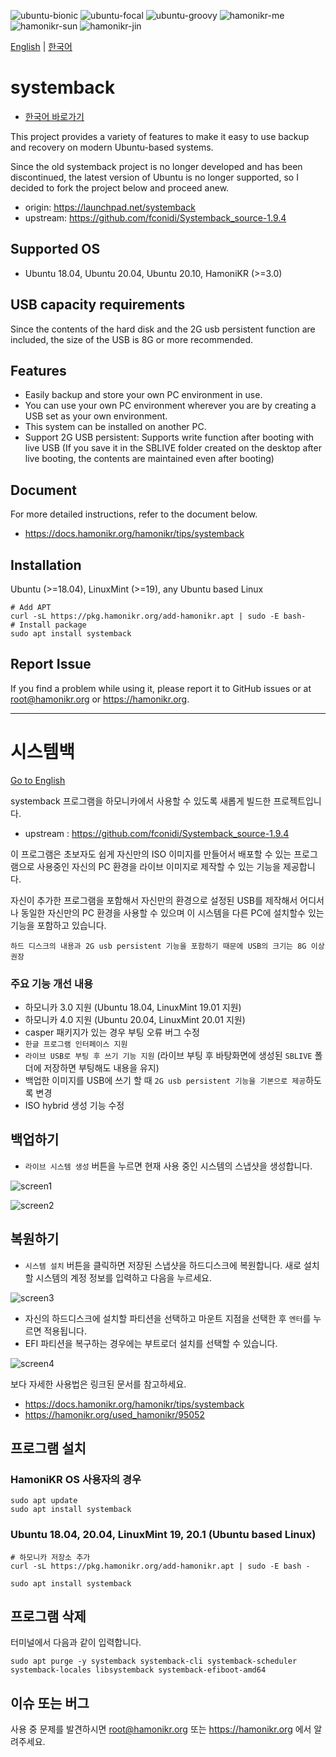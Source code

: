 ![ubuntu-bionic](https://img.shields.io/badge/ubuntu-18.04-yellow)
![ubuntu-focal](https://img.shields.io/badge/ubuntu-20.04-red)
![ubuntu-groovy](https://img.shields.io/badge/ubuntu-20.10-blue)
![hamonikr-me](https://img.shields.io/badge/hamonikr-me-orange)
![hamonikr-sun](https://img.shields.io/badge/hamonikr-sun-green)
![hamonikr-jin](https://img.shields.io/badge/hamonikr-jin-purple)

[English](#systemback) | [한국어](#시스템백)

# systemback
* [한국어 바로가기](#시스템백)

This project provides a variety of features to make it easy to use backup and recovery on modern Ubuntu-based systems.

Since the old systemback project is no longer developed and has been discontinued, the latest version of Ubuntu is no longer supported, so I decided to fork the project below and proceed anew.
* origin: https://launchpad.net/systemback
* upstream: https://github.com/fconidi/Systemback_source-1.9.4

## Supported OS
* Ubuntu 18.04, Ubuntu 20.04, Ubuntu 20.10, HamoniKR (>=3.0)

## USB capacity requirements
Since the contents of the hard disk and the 2G usb persistent function are included, the size of the USB is 8G or more recommended.

## Features
* Easily backup and store your own PC environment in use.
* You can use your own PC environment wherever you are by creating a USB set as your own environment.
* This system can be installed on another PC.
* Support 2G USB persistent: Supports write function after booting with live USB (If you save it in the SBLIVE folder created on the desktop after live booting, the contents are maintained even after booting)

## Document
For more detailed instructions, refer to the document below.
* https://docs.hamonikr.org/hamonikr/tips/systemback

## Installation
Ubuntu (>=18.04), LinuxMint (>=19), any Ubuntu based Linux
```
# Add APT
curl -sL https://pkg.hamonikr.org/add-hamonikr.apt | sudo -E bash-
# Install package
sudo apt install systemback
```

## Report Issue
If you find a problem while using it, please report it to GitHub issues or at root@hamonikr.org or https://hamonikr.org.

<hr>

# 시스템백

[Go to English](#systemback) 

systemback 프로그램을 하모니카에서 사용할 수 있도록 새롭게 빌드한 프로젝트입니다.
 - upstream : https://github.com/fconidi/Systemback_source-1.9.4

이 프로그램은 초보자도 쉽게 자신만의 ISO 이미지를 만들어서 배포할 수 있는 프로그램으로
사용중인 자신의 PC 환경을 라이브 이미지로 제작할 수 있는 기능을 제공합니다.

자신이 추가한 프로그램을 포함해서 자신만의 환경으로 설정된 USB를 제작해서 
어디서나 동일한 자신만의 PC 환경을 사용할 수 있으며
이 시스템을 다른 PC에 설치할수 있는 기능을 포함하고 있습니다.

`하드 디스크의 내용과 2G usb persistent 기능을 포함하기 때문에 USB의 크기는 8G 이상 권장`

### 주요 기능 개선 내용
- 하모니카 3.0 지원 (Ubuntu 18.04, LinuxMint 19.01 지원)
- 하모니카 4.0 지원 (Ubuntu 20.04, LinuxMint 20.01 지원)
- casper 패키지가 있는 경우 부팅 오류 버그 수정
- `한글 프로그램 인터페이스 지원`
- `라이브 USB로 부팅 후 쓰기 기능 지원` (라이브 부팅 후 바탕화면에 생성된 `SBLIVE` 폴더에 저장하면 부팅해도 내용을 유지)
- 백업한 이미지를 USB에 쓰기 할 때 `2G usb persistent 기능을 기본으로 제공`하도록 변경
- ISO hybrid 생성 기능 수정


## 백업하기
* `라이브 시스템 생성` 버튼을 누르면 현재 사용 중인 시스템의 스냅샷을 생성합니다.

![screen1](doc/systemback-1.png)

![screen2](doc/systemback-2.png)

## 복원하기
* `시스템 설치` 버튼을 클릭하면 저장된 스냅샷을 하드디스크에 복원합니다. 새로 설치할 시스템의 계정 정보를 입력하고 다음을 누르세요.

![screen3](doc/systemback-3.png)

* 자신의 하드디스크에 설치할 파티션을 선택하고 마운트 지점을 선택한 후 `엔터`를 누르면 적용됩니다.
* EFI 파티션을 복구하는 경우에는 부트로더 설치를 선택할 수 있습니다.

![screen4](doc/systemback-4.png)

보다 자세한 사용법은 링크된 문서를 참고하세요.
* https://docs.hamonikr.org/hamonikr/tips/systemback
* https://hamonikr.org/used_hamonikr/95052

## 프로그램 설치

### HamoniKR OS 사용자의 경우
```
sudo apt update
sudo apt install systemback
```

### Ubuntu 18.04, 20.04, LinuxMint 19, 20.1 (Ubuntu based Linux)
```
# 하모니카 저장소 추가
curl -sL https://pkg.hamonikr.org/add-hamonikr.apt | sudo -E bash -

sudo apt install systemback
```

## 프로그램 삭제
터미널에서 다음과 같이 입력합니다.

```
sudo apt purge -y systemback systemback-cli systemback-scheduler systemback-locales libsystemback systemback-efiboot-amd64
```

## 이슈 또는 버그
 사용 중 문제를 발견하시면 root@hamonikr.org 또는 https://hamonikr.org 에서 알려주세요.

